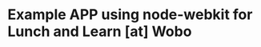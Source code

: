 Example APP using node-webkit for Lunch and Learn [at] Wobo
===========================================================
